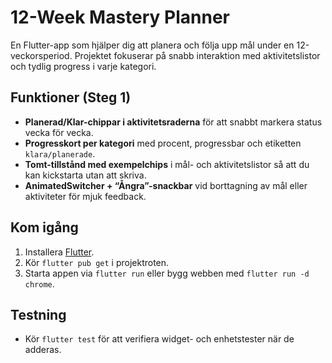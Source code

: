 # 12-Week Mastery Planner

En Flutter-app som hjälper dig att planera och följa upp mål under en 12-veckorsperiod. Projektet fokuserar på snabb interaktion med aktivitetslistor och tydlig progress i varje kategori.

## Funktioner (Steg 1)
- **Planerad/Klar-chippar i aktivitetsraderna** för att snabbt markera status vecka för vecka.
- **Progresskort per kategori** med procent, progressbar och etiketten `klara/planerade`.
- **Tomt-tillstånd med exempelchips** i mål- och aktivitetslistor så att du kan kickstarta utan att skriva.
- **AnimatedSwitcher + “Ångra”-snackbar** vid borttagning av mål eller aktiviteter för mjuk feedback.

## Kom igång
1. Installera [Flutter](https://docs.flutter.dev/get-started/install).
2. Kör `flutter pub get` i projektroten.
3. Starta appen via `flutter run` eller bygg webben med `flutter run -d chrome`.

## Testning
- Kör `flutter test` för att verifiera widget- och enhetstester när de adderas.
